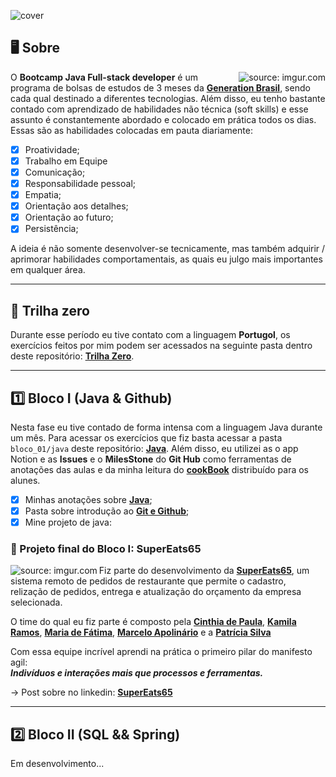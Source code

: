 ![cover](https://github.com/JayCesar/generationBrazil-bootcamp/assets/44206400/6009c8ca-58f6-428f-ba93-529c54c3db98)

## 🖥️ Sobre

<img align="right" src="https://github.com/JayCesar/generation-bootcamp/assets/44206400/0846bed3-fd51-4648-ade7-54fffe6f5cb1" title="source: imgur.com" />

O **Bootcamp Java Full-stack developer** é um programa de bolsas de estudos de 3 meses da [**Generation Brasil**](https://brazil.generation.org/), sendo cada qual destinado a diferentes tecnologias. Além disso, eu tenho bastante contado com aprendizado de habilidades não técnica (soft skills) e esse assunto é constantemente abordado e colocado em prática todos os dias. Essas são as habilidades colocadas em pauta diariamente:
- [x] Proatividade;
- [x] Trabalho em Equipe
- [x] Comunicação;
- [x] Responsabilidade pessoal;
- [x] Empatia;
- [x] Orientação aos detalhes;
- [x] Orientação ao futuro;
- [x] Persistência;

A ideia é não somente desenvolver-se tecnicamente, mas também adquirir / aprimorar habilidades comportamentais, as quais eu julgo mais importantes em qualquer área.

***

## 🔰 Trilha zero
Durante esse período eu tive contato com a linguagem **Portugol**, os exercícios feitos por mim podem ser acessados na seguinte pasta dentro deste repositório:
[**Trilha Zero**](https://github.com/JayCesar/generationBrazil-bootcamp/tree/main/trilha_zero).

***

## 1️⃣ Bloco I (Java & Github)
Nesta fase eu tive contado de forma intensa com a linguagem Java durante um mês. Para acessar os exercícios que fiz basta acessar a pasta ```bloco_01/java``` deste repositório: 
[**Java**](https://github.com/JayCesar/generationBrazil-bootcamp/tree/main/bloco_01).
Além disso, eu utilizei as o app Notion e as **Issues** e o **MilesStone** do **Git Hub** como ferramentas de anotações das aulas e da minha leitura do [**cookBook**](https://github.com/rafaelq80/cookbook_java) distribuído para os alunes.  
- [x] Minhas anotações sobre [**Java**](https://github.com/JayCesar/generationBrazil-bootcamp/milestone/2?closed=1);
- [x] Pasta sobre introdução ao [**Git e Github**](https://github.com/JayCesar/generationBrazil-bootcamp/tree/main/bloco_01/aulagit);
- [x] Mine projeto de java:  

### 🚧 Projeto final do Bloco I: SuperEats65

<img align="left" src="https://github.com/JayCesar/generationBrazil-bootcamp/assets/44206400/76d84e92-842e-4179-8deb-56995ec86636" title="source: imgur.com" />

Fiz parte do desenvolvimento da [**SuperEats65**](https://github.com/JayCesar/SuperEats65/tree/main), um sistema remoto de pedidos de restaurante que permite o cadastro, relização de pedidos, entrega e atualização do orçamento da empresa selecionada.

O time do qual eu fiz parte é composto pela [**Cinthia de Paula**](https://github.com/cinthiadepaula), [**Kamila Ramos**](https://github.com/kmikazze), [**Maria de Fátima**](https://github.com/Maria621), [**Marcelo Apolinário**](https://github.com/whoamiApolo) e a [**Patrícia Silva**](https://github.com/ppfsil)

Com essa equipe incrível aprendi na prática o primeiro pilar do manifesto agil:  
**_Indivíduos e interações mais que processos e ferramentas._**

→ Post sobre no linkedin: [**SuperEats65**](https://www.linkedin.com/posts/jc-batista_supereats65-activity-7077651739461525505-nSwE?utm_source=share&utm_medium=member_desktop)

***

## 2️⃣ Bloco II (SQL && Spring)

Em desenvolvimento...
